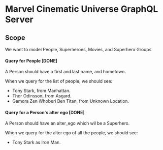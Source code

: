 # Marvel Cinematic Universe GraphQL Server

## Scope

We want to model People, Superheroes, Movies, and Superhero Groups.

#### Query for People [DONE]

A Person should have a first and last name, and hometown.

When we query for the list of people, we should see:

* Tony Stark, from Manhattan.
* Thor Odinsson, from Asgard.
* Gamora Zen Whoberi Ben Titan, from Unknown Location.

#### Query for a Person's alter ego [DONE]

A Person should have an alter_ego which wil be a Superhero.

When we query for the alter ego of all the people, we should see:

* Tony Stark as Iron Man.
